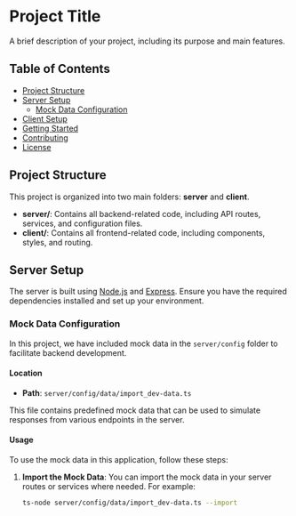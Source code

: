 # Project Title

A brief description of your project, including its purpose and main features.

## Table of Contents

- [Project Structure](#project-structure)
- [Server Setup](#server-setup)
  - [Mock Data Configuration](#mock-data-configuration)
- [Client Setup](#client-setup)
- [Getting Started](#getting-started)
- [Contributing](#contributing)
- [License](#license)

## Project Structure

This project is organized into two main folders: **server** and **client**.

- **server/**: Contains all backend-related code, including API routes, services, and configuration files.
- **client/**: Contains all frontend-related code, including components, styles, and routing.

## Server Setup

The server is built using [Node.js](https://nodejs.org/) and [Express](https://expressjs.com/). Ensure you have the required dependencies installed and set up your environment.

### Mock Data Configuration

In this project, we have included mock data in the `server/config` folder to facilitate backend development.

#### Location

- **Path**: `server/config/data/import_dev-data.ts` 
  
This file contains predefined mock data that can be used to simulate responses from various endpoints in the server. 

#### Usage

To use the mock data in this application, follow these steps:

1. **Import the Mock Data**: 
   You can import the mock data in your server routes or services where needed. For example:

   ```bash
   ts-node server/config/data/import_dev-data.ts --import
